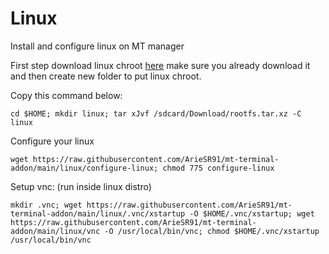 # Linux

Install and configure linux on MT manager

First step download linux chroot [here](https://sgp1lxdmirror01.do.letsbuildthe.cloud/images/)
make sure you already download it
and then create new folder to put linux chroot.

Copy this command below:
```
cd $HOME; mkdir linux; tar xJvf /sdcard/Download/rootfs.tar.xz -C linux
```
Configure your linux
```
wget https://raw.githubusercontent.com/ArieSR91/mt-terminal-addon/main/linux/configure-linux; chmod 775 configure-linux
```
Setup vnc: (run inside linux distro)
```
mkdir .vnc; wget https://raw.githubusercontent.com/ArieSR91/mt-terminal-addon/main/linux/.vnc/xstartup -O $HOME/.vnc/xstartup; wget https://raw.githubusercontent.com/ArieSR91/mt-terminal-addon/main/linux/vnc -O /usr/local/bin/vnc; chmod $HOME/.vnc/xstartup /usr/local/bin/vnc
```
